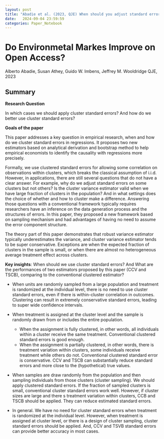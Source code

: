 ```yaml
---
layout: post
title: "Abadie et al. (2023, QJE) When should you adjust standard errors for clustering?"
date:   2024-09-04 23:59:59
categories: Paper_Notebook
---
```


# Do Environmetal Markes Improve on Open Access?

Alberto Abadie, Susan Athey, Guido W. Imbens, Jeffrey M. Wooldridge
QJE, 2023

## Summary

**Research Question**

In which cases we should apply cluster standard errors? And how do we better use cluster standard errors?

**Goals of the paper**

This paper addresses a key question in empirical research, when and how do we cluster standard errors in regressions. It proposes two new estimators based on analytical derivation and bootstrap method to help empirical economists to identify the causality with regressions more precisely. 

Formally, we use clustered standard errors for allowing some correlation on observations within clusters, which breaks the classical assumption of i.i.d. However, in applications, there are still several questions that do not have a clear answer. For example, why do we adjust standard errors on some clusters but not others? Is the cluster variance estimator valid when we have large fraction of clusters in the population? And in what settings does the choice of whether and how to cluster make a difference. Answering those questions with a conventional framework typically requires researchers have an inference on the data generation process and the structures of errors. In this paper, they proposed a new framework based on sampling mechanism and had advantages of having no need to assume the error component structure. 

The theory part of this paper demonstrates that robust variance estimator typically underestimates the variance, and cluster variance estimator tends to be super conservative. Exceptions are when the expected fraction of clusters in the sample is small, or when there are almost no heterogeneous average treatment effect across clusters. 

**Key insights**: When should we use cluster standard errors? And What are the performances of two estimators proposed by this paper (CCV and TSCB), comparing to the conventional clustered estimator?

- When units are randomly sampled from a large population and treatment is randomized at the individual level, there is no need to use cluster standard errors, even if there is within-cluster correlation in outcomes. Clustering can result in extremely conservative standard errors, leading to super wide confidence intervals.
  
- When treatment is assigned at the cluster level and the sample is randomly drawn from or includes the entire population. 
  - When the assignment is fully clustered, in other words, all individuals within a cluster receive the same treatment. Conventional clustered standard errors is good enough.
  - When the assignment is partially clustered, in other words, there is treatment variation within clusters, some individuals receive treatment while others do not. Conventional clustered standard error is conservative. CCV and TSCB can substantially reduce standard errors and more close to the (hypothetical) true values.
    
- When samples are draw randomly from the population and then sampling individuals from those clusters (cluster sampling). We should apply clustered standard errors. If the fraction of sampled clusters is small, conventional cluster standard errors work well. However, if cluster sizes are large and there s treatment variation within clusters, CCB and TSCB should be applied. They can reduce estimated standard errors.
  
- In general. We have no need for cluster standard errors when treatment is randomized at the individual level. However, when treatment is assigned at cluster level, or there is a design of cluster sampling, cluster standard errors should be applied. And, CCV and TSVB standard errors can provide better accuracy in most cases. 




